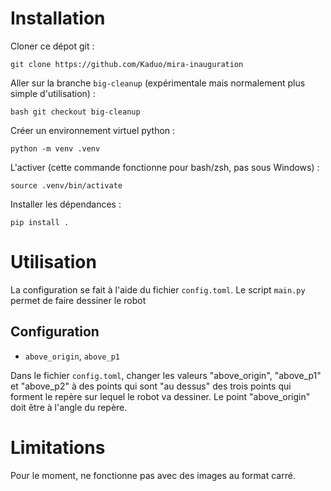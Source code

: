 # Installation

Cloner ce dépot git :

`git clone https://github.com/Kaduo/mira-inauguration`

Aller sur la branche `big-cleanup` (expérimentale mais normalement plus simple d'utilisation) :

`bash git checkout big-cleanup`

Créer un environnement virtuel python :

`python -m venv .venv`

L'activer (cette commande fonctionne pour bash/zsh, pas sous Windows) :

`source .venv/bin/activate`

Installer les dépendances :

`pip install .`

# Utilisation

La configuration se fait à l'aide du fichier `config.toml`. Le script `main.py` permet de faire dessiner le robot

## Configuration

- `above_origin`, `above_p1`

Dans le fichier `config.toml`, changer les valeurs "above_origin", "above_p1" et "above_p2" à des points qui sont "au dessus" des trois points qui forment le repère sur lequel le robot va dessiner. Le point "above_origin" doit être à l'angle du repère.

# Limitations

Pour le moment, ne fonctionne pas avec des images au format carré.